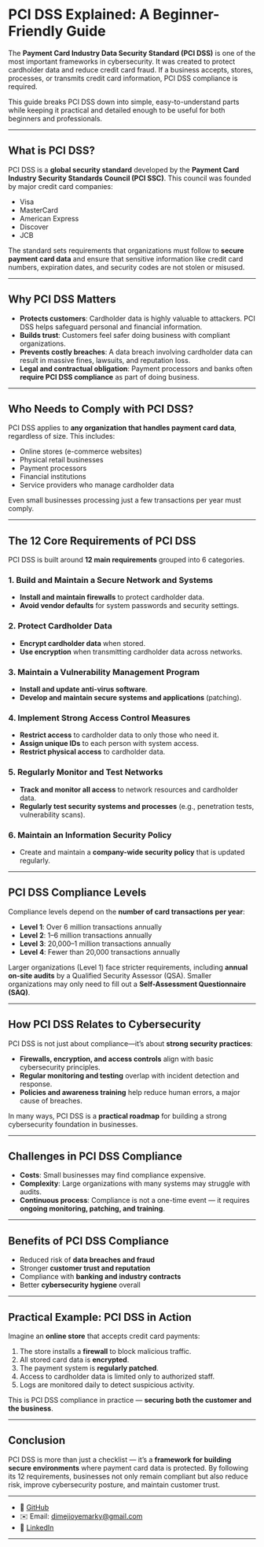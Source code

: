 # PCI DSS Explained: A Beginner-Friendly Guide

The **Payment Card Industry Data Security Standard (PCI DSS)** is one of the most important frameworks in cybersecurity. It was created to protect cardholder data and reduce credit card fraud. If a business accepts, stores, processes, or transmits credit card information, PCI DSS compliance is required.  

This guide breaks PCI DSS down into simple, easy-to-understand parts while keeping it practical and detailed enough to be useful for both beginners and professionals.

---

## What is PCI DSS?

PCI DSS is a **global security standard** developed by the **Payment Card Industry Security Standards Council (PCI SSC)**. This council was founded by major credit card companies:  
- Visa  
- MasterCard  
- American Express  
- Discover  
- JCB  

The standard sets requirements that organizations must follow to **secure payment card data** and ensure that sensitive information like credit card numbers, expiration dates, and security codes are not stolen or misused.

---

## Why PCI DSS Matters

- **Protects customers**: Cardholder data is highly valuable to attackers. PCI DSS helps safeguard personal and financial information.  
- **Builds trust**: Customers feel safer doing business with compliant organizations.  
- **Prevents costly breaches**: A data breach involving cardholder data can result in massive fines, lawsuits, and reputation loss.  
- **Legal and contractual obligation**: Payment processors and banks often **require PCI DSS compliance** as part of doing business.  

---

## Who Needs to Comply with PCI DSS?

PCI DSS applies to **any organization that handles payment card data**, regardless of size. This includes:  
- Online stores (e-commerce websites)  
- Physical retail businesses  
- Payment processors  
- Financial institutions  
- Service providers who manage cardholder data  

Even small businesses processing just a few transactions per year must comply.

---

## The 12 Core Requirements of PCI DSS

PCI DSS is built around **12 main requirements** grouped into 6 categories.  

### 1. Build and Maintain a Secure Network and Systems
- **Install and maintain firewalls** to protect cardholder data.  
- **Avoid vendor defaults** for system passwords and security settings.  

### 2. Protect Cardholder Data
- **Encrypt cardholder data** when stored.  
- **Use encryption** when transmitting cardholder data across networks.  

### 3. Maintain a Vulnerability Management Program
- **Install and update anti-virus software**.  
- **Develop and maintain secure systems and applications** (patching).  

### 4. Implement Strong Access Control Measures
- **Restrict access** to cardholder data to only those who need it.  
- **Assign unique IDs** to each person with system access.  
- **Restrict physical access** to cardholder data.  

### 5. Regularly Monitor and Test Networks
- **Track and monitor all access** to network resources and cardholder data.  
- **Regularly test security systems and processes** (e.g., penetration tests, vulnerability scans).  

### 6. Maintain an Information Security Policy
- Create and maintain a **company-wide security policy** that is updated regularly.  

---

## PCI DSS Compliance Levels

Compliance levels depend on the **number of card transactions per year**:  

- **Level 1**: Over 6 million transactions annually  
- **Level 2**: 1–6 million transactions annually  
- **Level 3**: 20,000–1 million transactions annually  
- **Level 4**: Fewer than 20,000 transactions annually  

Larger organizations (Level 1) face stricter requirements, including **annual on-site audits** by a Qualified Security Assessor (QSA). Smaller organizations may only need to fill out a **Self-Assessment Questionnaire (SAQ)**.  

---

## How PCI DSS Relates to Cybersecurity

PCI DSS is not just about compliance—it’s about **strong security practices**:  
- **Firewalls, encryption, and access controls** align with basic cybersecurity principles.  
- **Regular monitoring and testing** overlap with incident detection and response.  
- **Policies and awareness training** help reduce human errors, a major cause of breaches.  

In many ways, PCI DSS is a **practical roadmap** for building a strong cybersecurity foundation in businesses.

---

## Challenges in PCI DSS Compliance

- **Costs**: Small businesses may find compliance expensive.  
- **Complexity**: Large organizations with many systems may struggle with audits.  
- **Continuous process**: Compliance is not a one-time event — it requires **ongoing monitoring, patching, and training**.  

---

## Benefits of PCI DSS Compliance

- Reduced risk of **data breaches and fraud**  
- Stronger **customer trust and reputation**  
- Compliance with **banking and industry contracts**  
- Better **cybersecurity hygiene** overall  

---

## Practical Example: PCI DSS in Action

Imagine an **online store** that accepts credit card payments:  
1. The store installs a **firewall** to block malicious traffic.  
2. All stored card data is **encrypted**.  
3. The payment system is **regularly patched**.  
4. Access to cardholder data is limited only to authorized staff.  
5. Logs are monitored daily to detect suspicious activity.  

This is PCI DSS compliance in practice — **securing both the customer and the business**.

---

## Conclusion

PCI DSS is more than just a checklist — it’s a **framework for building secure environments** where payment card data is protected. By following its 12 requirements, businesses not only remain compliant but also reduce risk, improve cybersecurity posture, and maintain customer trust.  

---

- 🔗 [GitHub](https://github.com/dimejioyediran)  
- ✉️ Email: dimejioyemarky@gmail.com  
- 🔗 [LinkedIn](https://www.linkedin.com/in/oladimeji-oyediran-657658238)  

---
